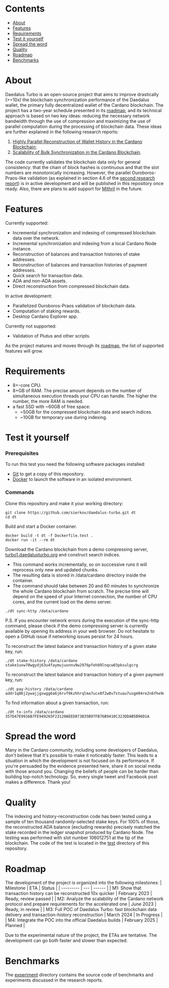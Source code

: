 # Contents
- [About](#about)
- [Features](#features)
- [Requirements](#requirements)
- [Test it yourself](#test-it-yourself)
- [Spread the word](#spread-the-word)
- [Quality](#quality)
- [Roadmap](#roadmap)
- [Benchmarks](#benchmarks)

# About
Daedalus Turbo is an open-source project that aims to improve drastically (>=10x) the blockchain synchronization performance of the Daedalus wallet, the primary fully decentralized wallet of the Cardano blockchain. The project has a two-year schedule presented in its [roadmap](#roadmap), and its technical approach is based on two key ideas: reducing the necessary network bandwidth through the use of compression and maximizing the use of parallel computation during the processing of blockchain data. These ideas are further explained in the following research reports:
1. [Highly Parallel Reconstruction of Wallet History in the Cardano Blockchain](./doc/2023_Sierkov_WalletHistoryReconstruction.pdf);
2. [Scalability of Bulk Synchronization in the Cardano Blockchain](./doc/2023_Sierkov_CardanoBulkSynchronization.pdf).

The code currently validates the blockchain data only for general consistency: that the chain of block hashes is continuous and that the slot numbers are monotonically increasing. However, the parallel Ouroboros-Praos-like validation (as explained in section 4.6 of the [second research report](./doc/2023_Sierkov_CardanoBulkSynchronization.pdf)) is in active development and will be published in this repository once ready. Also, there are plans to add support for [Mithril](https://mithril.network/doc/) in the future.

# Features
Currently supported:
- Incremental synchronization and indexing of compressed blockchain data over the network.
- Incremental synchronization and indexing from a local Cardano Node instance.
- Reconstruction of balances and transaction histories of stake addresses.
- Reconstruction of balances and transaction histories of payment addresses.
- Quick search for transaction data.
- ADA and non-ADA assets.
- Direct reconstruction from compressed blockchain data.

In active development:
- Parallelized Ouroboros-Praos validation of blockchain data.
- Computation of staking rewards.
- Desktop Cardano Explorer app.

Currently not supported:
- Validation of Plutus and other scripts.

As the project matures and moves through its [roadmap](#roadmap), the list of supported features will grow.

# Requirements
- 8+-core CPU.
- 8+GB of RAM. The precise amount depends on the number of simultaneous execution threads your CPU can handle. The higher the number, the more RAM is needed.
- a fast SSD with ~60GB of free space:
  - ~50GB for the compressed blockchain data and search indices.
  - ~10GB for temporary use during indexing.

# Test it yourself

### Prerequisites
To run this test you need the following software packages installed:
- [Git](https://git-scm.com/) to get a copy of this repository.
- [Docker](https://www.docker.com/products/docker-desktop/) to launch the software in an isolated environment.

### Commands

Clone this repository and make it your working directory:
```
git clone https://github.com/sierkov/daedalus-turbo.git dt
cd dt
```

Build and start a Docker container.
```
docker build -t dt -f Dockerfile.test .
docker run -it --rm dt
```

Download the Cardano blockchain from a demo compressing server, [turbo1.daedalusturbo.org](http://turbo1.daedalusturbo.org/) and construct search indices.
- This command works incrementally, so on successive runs it will reprocess only new and updated chunks.
- The resulting data is stored in /data/cardano directory inside the container.
- The command should take between 20 and 60 minutes to synchronize the whole Cardano blockchain from scratch. The precise time will depend on the speed of your Internet connection, the number of CPU cores, and the current load on the demo server.
```
./dt sync-http /data/cardano
```
P.S. If you encounter network errors during the execution of the sync-http command, please check if the demo compressing server is currently available by opening its address in your web browser.
Do not hesitate to open a GitHub issue if networking issues persist for 24 hours.

To reconstruct the latest balance and transaction history of a given stake key, run:
```
./dt stake-history /data/cardano stake1uxw70wgydj63u4faymujuunnu9w2976pfeh89lnqcw03pksulgcrg
```

To reconstruct the latest balance and transaction history of a given payment key, run:
```
./dt pay-history /data/cardano addr1q86j2ywajjgswgg6a6j6rvf0kzhhrqlma7ucx0f2w0v7stuau7usgm94re2n6fhe9ee88c2u5ta5znnwwtlxpsulzrdqv6rmuj
```

To find information about a given transaction, run:
```
./dt tx-info /data/cardano 357D47E9916B7FE949265F23120AEED873B35B97FB76B9410C323DDAB5B96D1A
```

# Spread the word
Many in the Cardano community, including some developers of Daedalus, don't believe that it's possible to make it noticeably faster. This leads to a situation in which the development is not focused on its performance. If you're persuaded by the evidence presented here, share it on social media with those around you. Changing the beliefs of people can be harder than building top-notch technology. So, every single tweet and Facebook post makes a difference. Thank you!

# Quality
The indexing and history-reconstruction code has been tested using a sample of ten thousand randomly-selected stake keys. For 100% of those, the reconstructed ADA balance (excluding rewards) precisely matched the stake recorded in the ledger snapshot produced by Cardano Node. The testing was performed with slot number 106012751 at the tip of the blockchain. The code of the test is located in the [test](test/) directory of this repository.

# Roadmap
The development of the project is organized into the following milestones:
| Milestone | ETA | Status |
| --------- | --- | ------ |
| M1: Show that transaction history can be reconstructed 10x quicker | February 2023 | Ready, review passed |
| M2: Analyze the scalability of the Cardano network protocol and prepare requirements for the accelerated one | June 2023 | Ready, in review |
| M3: Full POC of Daedalus Turbo: fast blockchain data delivery and transaction-history reconstruction | March 2024 | In Progress |
| M4: Integrate the POC into the official Daedalus builds | February 2025 | Planned |

Due to the experimental nature of the project, the ETAs are tentative.
The development can go both faster and slower than expected.

# Benchmarks
The [experiment](./experiment/) directory contains the source code of benchmarks and experiments discussed in the research reports.
